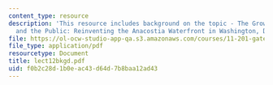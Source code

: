 ```yaml
---
content_type: resource
description: 'This resource includes background on the topic - The Growth Machine
  and the Public: Reinventing the Anacostia Waterfront in Washington, DC.'
file: https://ol-ocw-studio-app-qa.s3.amazonaws.com/courses/11-201-gateway-planning-action-fall-2005/f0b2c28d1b0eac43d64d7b8baa12ad43_lect12bkgd.pdf
file_type: application/pdf
resourcetype: Document
title: lect12bkgd.pdf
uid: f0b2c28d-1b0e-ac43-d64d-7b8baa12ad43
---
```

